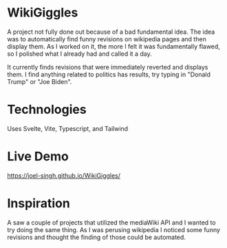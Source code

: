 # WikiGiggles
A project not fully done out because of a bad fundamental idea. The idea was to automatically find funny revisions on wikipedia pages and then display them. As I worked on it, the more I felt it was fundamentally flawed, so I polished what I already had and called it a day.

It currently finds revisions that were immediately reverted and displays them. I find anything related to politics has results, try typing in "Donald Trump" or "Joe Biden".

# Technologies
Uses Svelte, Vite, Typescript, and Tailwind

# Live Demo
https://joel-singh.github.io/WikiGiggles/

# Inspiration
A saw a couple of projects that utilized the mediaWiki API and I wanted to try doing the same thing. As I was perusing wikipedia I noticed some funny revisions and thought the finding of those could be automated.

